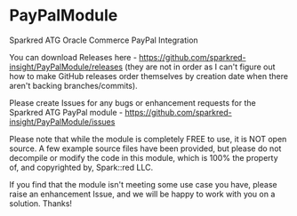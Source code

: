 # PayPalModule
Sparkred ATG Oracle Commerce PayPal Integration

You can download Releases here - https://github.com/sparkred-insight/PayPalModule/releases  (they are not in order as I can't figure out how to make GitHub releases order themselves by creation date when there aren't backing branches/commits).

Please create Issues for any bugs or enhancement requests for the Sparkred ATG PayPal module - https://github.com/sparkred-insight/PayPalModule/issues

Please note that while the module is completely FREE to use, it is NOT open source.  A few example source files have been provided, but please do not decompile or modify the code in this module, which is 100% the property of, and copyrighted by, Spark::red LLC.  

If you find that the module isn't meeting some use case you have, please raise an enhancement Issue, and we will be happy to work with you on a solution.  Thanks!
